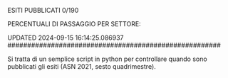 ESITI PUBBLICATI 0/190 

PERCENTUALI DI PASSAGGIO PER SETTORE:

UPDATED 2024-09-15 16:14:25.086937
###################################################### 

Si tratta di un semplice script in python per controllare quando sono pubblicati gli esiti (ASN 2021, sesto quadrimestre).

